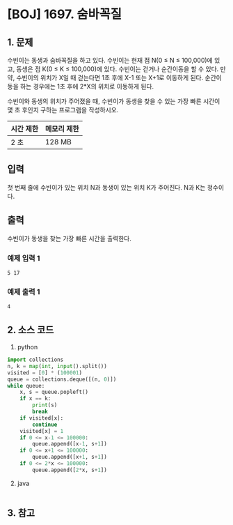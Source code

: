 # [BOJ] 1697. 숨바꼭질

## 1. 문제

수빈이는 동생과 숨바꼭질을 하고 있다. 수빈이는 현재 점 N(0 ≤ N ≤ 100,000)에 있고, 동생은 점 K(0 ≤ K ≤ 100,000)에 있다. 수빈이는 걷거나 순간이동을 할 수 있다. 만약, 수빈이의 위치가 X일 때 걷는다면 1초 후에 X-1 또는 X+1로 이동하게 된다. 순간이동을 하는 경우에는 1초 후에 2*X의 위치로 이동하게 된다.

수빈이와 동생의 위치가 주어졌을 때, 수빈이가 동생을 찾을 수 있는 가장 빠른 시간이 몇 초 후인지 구하는 프로그램을 작성하시오.


| 시간 제한 | 메모리 제한 |
|:------|:-------| 
| 2 초   | 128 MB |


## 입력

첫 번째 줄에 수빈이가 있는 위치 N과 동생이 있는 위치 K가 주어진다. N과 K는 정수이다.


## 출력

수빈이가 동생을 찾는 가장 빠른 시간을 출력한다.

### 예제 입력 1

```
5 17
```

### 예제 출력 1

```
4
```



## 2. 소스 코드

1. python

```python
import collections
n, k = map(int, input().split())
visited = [0] * (100001)
queue = collections.deque([(n, 0)])
while queue:
    x, s = queue.popleft()
    if x == k:
        print(s)
        break
    if visited[x]:
        continue
    visited[x] = 1
    if 0 <= x-1 <= 100000:
        queue.append([x-1, s+1])
    if 0 <= x+1 <= 100000:
        queue.append([x+1, s+1])
    if 0 <= 2*x <= 100000:
        queue.append([2*x, s+1])

```

2. java

```java

```


## 3. 참고

```

```



